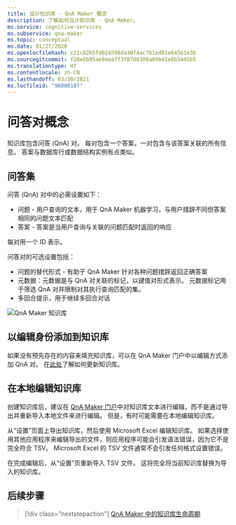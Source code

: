 ```yaml
---
title: 设计知识库 - QnA Maker 概念
description: 了解如何设计知识库 - QnA Maker。
ms.service: cognitive-services
ms.subservice: qna-maker
ms.topic: conceptual
ms.date: 01/27/2020
ms.openlocfilehash: c21c82b5fd024598da30f4ac7b1ed01e64561e3b
ms.sourcegitcommit: f28ebb95ae9aaaff3f87d8388a09b41e0b3445b5
ms.translationtype: HT
ms.contentlocale: zh-CN
ms.lasthandoff: 03/30/2021
ms.locfileid: "96000107"
---
```

# <a name="question-and-answer-pair-concepts"></a>问答对概念

知识库包含问答 (QnA) 对。  每对包含一个答案，一对包含与该答案关联的所有信息。 答案与数据库行或数据结构实例有点类似。

## <a name="question-and-answer-pairs"></a>问答集

问答 (QnA) 对中的必需设置如下：

* 问题 - 用户查询的文本，用于 QnA Maker 机器学习，与用户措辞不同但答案相同的问题文本匹配
* 答案 - 答案是当用户查询与关联的问题匹配时返回的响应

每对用一个 ID 表示。

问答对的可选设置包括：

* 问题的替代形式 - 有助于 QnA Maker 针对各种问题措辞返回正确答案
* 元数据：元数据是与 QnA 对关联的标记，以键值对形式表示。 元数据标记用于筛选 QnA 对并限制对其执行查询匹配的集。
* 多回合提示，用于继续多回合对话

![QnA Maker 知识库](../media/qnamaker-concepts-knowledgebase/knowledgebase.png)

## <a name="editorially-add-to-knowledge-base"></a>以编辑身份添加到知识库

如果没有预先存在的内容来填充知识库，可以在 QnA Maker 门户中以编辑方式添加 QnA 对。 在[此处](../How-To/edit-knowledge-base.md)了解如何更新知识库。

## <a name="editing-your-knowledge-base-locally"></a>在本地编辑知识库

创建知识库后，建议在 [QnA Maker 门户](https://qnamaker.ai)中对知识库文本进行编辑，而不是通过导出并重新导入本地文件来进行编辑。 但是，有时可能需要在本地编辑知识库。

从“设置”页面上导出知识库，然后使用 Microsoft Excel 编辑知识库。 如果选择使用其他应用程序来编辑导出的文件，则应用程序可能会引发语法错误，因为它不是完全符合 TSV。 Microsoft Excel 的 TSV 文件通常不会引发任何格式设置错误。

在完成编辑后，从“设置”页重新导入 TSV 文件。 这将完全将当前知识库替换为导入的知识库。

## <a name="next-steps"></a>后续步骤

> [!div class="nextstepaction"]
> [QnA Maker 中的知识库生命周期](./development-lifecycle-knowledge-base.md)